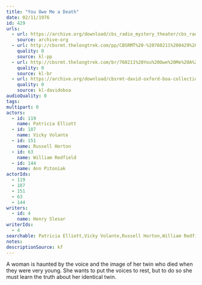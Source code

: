```yaml
---
title: "You Owe Me a Death"
date: 02/11/1976
id: 429
urls: 
  - url: https://archive.org/download/cbs_radio_mystery_theater/cbs_radio_mystery_theater-0401-0450.zip/cbs_radio_mystery_theater-0401-0450%2Fcbsrmt_0429_you_owe_me_a_death.mp3
    source: archive-org
  - url: http://cbsrmt.thelongtrek.com/pp/CBSRMT%20-%20760211%200429%20You%20Owe%20Me%20a%20Death_pp.mp3
    quality: 0
    source: kl-pp
  - url: http://cbsrmt.thelongtrek.com/br/760211%20You%20Owe%20Me%20A%20Death%20WOR.mp3
    quality: 0
    source: kl-br
  - url: https://archive.org/download/cbsrmt-david-oxford-boa-collection/CBSRMT-760211-0429-You-Owe-Me-a-Death-(128-44)_WBBM-JE-{BoA}.mp3
    quality: 0
    source: kl-davidoboa
audioQuality: 0
tags: 
multipart: 0
actors:  
  - id: 119
    name: Patricia Elliott  
  - id: 187
    name: Vicky Volante  
  - id: 151
    name: Russell Horton  
  - id: 63
    name: William Redfield  
  - id: 144
    name: Ann Pitoniak
actorIds:  
  - 119  
  - 187  
  - 151  
  - 63  
  - 144
writers:  
  - id: 4
    name: Henry Slesar
writerIds:  
  - 4
searchable: Patricia Elliott,Vicky Volante,Russell Horton,William Redfield,Ann Pitoniak Henry Slesar
notes: 
descriptionSource: kf
---
```

A woman is haunted by the voice and the image of her twin who died when they were very young. She wants to put the voices to rest, but to do so she must learn the truth about her identical twin.